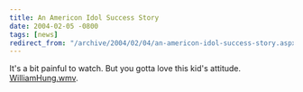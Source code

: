 ```yaml
---
title: An Americon Idol Success Story
date: 2004-02-05 -0800
tags: [news]
redirect_from: "/archive/2004/02/04/an-americon-idol-success-story.aspx/"
---
```


It's a bit painful to watch. But you gotta love this kid's attitude.
[WilliamHung.wmv](WilliamHung.wmv).

